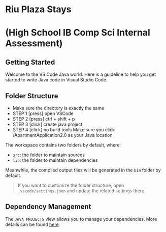 # Riu Plaza Stays
# (High School IB Comp Sci Internal Assessment)

## Getting Started

Welcome to the VS Code Java world. Here is a guideline to help you get started to write Java code in Visual Studio Code.

## Folder Structure
- Make sure the directory is exactly the same 
- STEP 1 [press] open VSCode
- STEP 2 [press] ctrl + shift + p
- STEP 3 [click] create java project
- STEP 4 [click] no build tools
Make sure you click /ApartmentApplication2.0 as your Java location

The workspace contains two folders by default, where:

- `src`: the folder to maintain sources
- `lib`: the folder to maintain dependencies

Meanwhile, the compiled output files will be generated in the `bin` folder by default.

> If you want to customize the folder structure, open `.vscode/settings.json` and update the related settings there.

## Dependency Management

The `JAVA PROJECTS` view allows you to manage your dependencies. More details can be found [here](https://github.com/microsoft/vscode-java-dependency#manage-dependencies).
